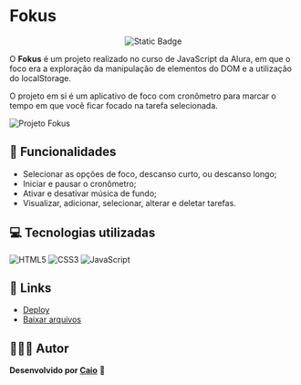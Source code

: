 # Fokus

<p align="center">
     <img loading="lazy" alt="Static Badge" src="https://img.shields.io/badge/Status-Conclu%C3%ADdo-blue?style=for-the-badge">
</p>

O **Fokus** é um projeto realizado no curso de JavaScript da Alura, em que o foco era a exploração da manipulação de elementos do DOM e a utilização do localStorage. 

O projeto em si é um aplicativo de foco com cronômetro para marcar o tempo em que você ficar focado na tarefa selecionada.

![Projeto Fokus](https://github.com/caioikn/fokus/assets/28030999/b7ae8edd-54ac-4e59-a8d2-3428e7480590)

## 🔨 Funcionalidades
- Selecionar as opções de foco, descanso curto, ou descanso longo;
- Iniciar e pausar o cronômetro;
- Ativar e desativar música de fundo;
- Visualizar, adicionar, selecionar, alterar e deletar tarefas.

## 💻 Tecnologias utilizadas
![HTML5](https://img.shields.io/badge/html5-%23E34F26.svg?style=for-the-badge&logo=html5&logoColor=white) ![CSS3](https://img.shields.io/badge/css3-%231572B6.svg?style=for-the-badge&logo=css3&logoColor=white) ![JavaScript](https://img.shields.io/badge/JavaScript-323330?style=for-the-badge&logo=javascript&logoColor=F7DF1E)

## 🔗 Links
- [Deploy]()
- [Baixar arquivos](https://github.com/caioikn/fokus/archive/main/fokus.zip)

## 🧑🏻‍💻 Autor
**Desenvolvido por [Caio](https://www.linkedin.com/in/caioikena/)** 💙
